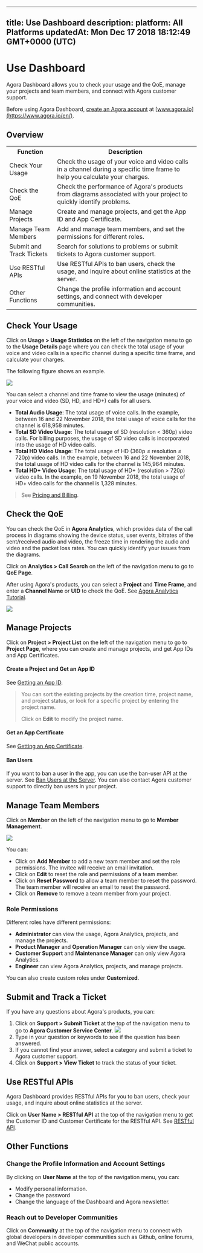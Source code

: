 
---
title: Use Dashboard
description: 
platform: All Platforms
updatedAt: Mon Dec 17 2018 18:12:49 GMT+0000 (UTC)
---
# Use Dashboard
Agora Dashboard allows you to check your usage and the QoE, manage your projects and team members, and connect with Agora customer support.

Before using Agora Dashboard, [create an Agora account](../../en/Interactive%20Broadcast/sign_in_and_sign_up.md) at [www.agora.io](https://www.agora.io/en/).

## Overview

<table>
<tr>
<th>Function</th>
<th>Description</th>
</tr>
<tr>
<td>Check Your Usage</td>
<td>Check the usage of your voice and video calls in a channel during a specific time frame to help you calculate your charges.</td>
</tr>
<tr>
<td>Check the QoE</td>
<td>Check the performance of Agora's products from diagrams associated with your project to quickly identify problems.</td>
</tr>
<tr>
<td>Manage Projects</td>
<td>Create and manage projects, and get the App ID and App Certificate.</td>
</tr>
<tr>
<td>Manage Team Members</td>
<td>Add and manage team members, and set the permissions for different roles.</td>
</tr>
<tr>
<td>Submit and Track Tickets</td>
<td>Search for solutions to problems or submit tickets to Agora customer support.</td>
</tr>
<tr>
<td>Use RESTful APIs</td>
<td>Use RESTful APIs to ban users, check the usage, and inquire about online statistics at the server.</td>
</tr>
<tr>
<td>Other Functions</td>
<td>Change the profile information and account settings, and connect with developer communities.</td>
</tr>
</table>

## Check Your Usage

Click on **Usage > Usage Statistics** on the left of the navigation menu to go to the **Usage Details** page where you can check the total usage of your voice and video calls in a specific channel during a specific time frame, and calculate your charges. 

The following figure shows an example.

![](https://web-cdn.agora.io/docs-files/1543989847923)

You can select a channel and time frame to view the usage (minutes) of your voice and video (SD, HD, and HD+) calls for all users.

* **Total Audio Usage**: The total usage of voice calls. In the example, between 16 and 22 November 2018, the total usage of voice calls for the channel is 618,958 minutes. 
* **Total SD Video Usage**: The total usage of SD (resolution < 360p) video calls. For billing purposes, the usage of SD video calls is incorporated into the usage of HD video calls.
* **Total HD Video Usage**: The total usage of HD (360p ≤ resolution ≤ 720p) video calls. In the example, between 16 and 22 November 2018, the total usage of HD video calls for the channel is 145,964 minutes. 
* **Total HD+ Video Usage**: The total usage of HD+ (resolution > 720p) video calls. In the example, on 19 November 2018, the total usage of HD+ video calls for the channel is 1,328 minutes.

> See [Pricing and Billing](https://docs.agora.io/en/Agora%20Platform/billing_faq).

## Check the QoE

You can check the QoE in **Agora Analytics**, which provides data of the call process in diagrams showing the device status, user events, bitrates of the sent/received audio and video, the freeze time in rendering the audio and video and the packet loss rates. You can quickly identify your issues from the diagrams.

Click on **Analytics > Call Search** on the left of the navigation menu to go to **QoE Page**.

After using Agora's products, you can select a **Project** and **Time Frame**, and enter a **Channel Name** or **UID** to check the QoE. See [Agora Analytics Tutorial](https://dashboard.agora.io/analytics/call/tutorial?_ga=2.197716463.1125435494.1542623251-764614247.1539586349).

![](https://web-cdn.agora.io/docs-files/1543913574811)

## Manage Projects

Click on **Project > Project List** on the left of the navigation menu to go to **Project Page**, where you can create and manage projects, and get App IDs and App Certificates.

#### Create a Project and Get an App ID

See [Getting an App ID](../../en/Interactive%20Broadcast/token.md).

> You can sort the existing projects by the creation time, project name, and project status, or look for a specific project by entering the project name.
>
> Click on **Edit** to modify the project name.

#### Get an App Certificate

See [Getting an App Certificate](../../en/Interactive%20Broadcast/token.md).

#### Ban Users

If you want to ban a user in the app, you can use the ban-user API at the server. See [Ban Users at the Server](https://docs.agora.io/en/Interactive%20Broadcast/dashboard_restful_live?platform=All_Platforms#5-api). You can also contact Agora customer support to directly ban users in your project.


## Manage Team Members

Click on **Member** on the left of the navigation menu to go to **Member Management**.

![](https://web-cdn.agora.io/docs-files/1543990035082)

You can:

- Click on **Add Member** to add a new team member and set the role permissions. The invitee will receive an email invitation.
- Click on **Edit** to reset the role and permissions of a team member.
- Click on **Reset Password** to allow a team member to reset the password. The team member will receive an email to reset the password.
- Click on **Remove** to remove a team member from your project.

### Role Permissions

Different roles have different permissions:

- **Administrator** can view the usage, Agora Analytics, projects, and manage the projects.
- **Product Manager** and **Operation Manager** can only view the usage.
- **Customer Support** and **Maintenance Manager** can only view Agora Analytics.
- **Engineer** can view Agora Analytics, projects, and manage projects.

You can also create custom roles under **Customized**.
## Submit and Track a Ticket

If you have any questions about Agora's products, you can: 

1. Click on **Support > Submit Ticket** at the top of the navigation menu to go to **Agora Customer Service Center**.
![](https://web-cdn.agora.io/docs-files/1543913838952)
2. Type in your question or keywords to see if the question has been answered.
3. If you cannot find your answer, select a category and submit a ticket to Agora customer support.
4. Click on **Support > View Ticket** to track the status of your ticket.

## Use RESTful APIs

Agora Dashboard provides RESTful APIs for you to ban users, check your usage, and inquire about online statistics at the server. 

Click on **User Name > RESTful API** at the top of the navigation menu to get the Customer ID and Customer Certificate for the RESTful API. See [RESTful API](../../en/Interactive%20Broadcast/dashboard_restful_live.md).

## Other Functions

### Change the Profile Information and Account Settings

By clicking on **User Name** at the top of the navigation menu, you can:
* Modify personal information.
* Change the password
* Change the language of the Dashboard and Agora newsletter.

### Reach out to Developer Communities

Click on **Community** at the top of the navigation menu to connect with global developers in developer communities such as Github, online forums, and WeChat public accounts.
